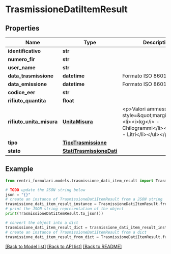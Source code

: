 # TrasmissioneDatiItemResult


## Properties

Name | Type | Description | Notes
------------ | ------------- | ------------- | -------------
**identificativo** | **str** |  | [optional] 
**numero_fir** | **str** |  | [optional] 
**user_name** | **str** |  | [optional] 
**data_trasmissione** | **datetime** | Formato ISO 8601 UTC | [optional] 
**data_emissione** | **datetime** | Formato ISO 8601 UTC | [optional] 
**codice_eer** | **str** |  | [optional] 
**rifiuto_quantita** | **float** |  | [optional] 
**rifiuto_unita_misura** | [**UnitaMisura**](UnitaMisura.md) | &lt;p&gt;Valori ammessi:&lt;ul style&#x3D;\&quot;margin:0\&quot;&gt;&lt;li&gt;&lt;i&gt;kg&lt;/i&gt; - Chilogrammi&lt;/li&gt;&lt;li&gt;&lt;i&gt;l&lt;/i&gt; - Litri&lt;/li&gt;&lt;/ul&gt;&lt;/p&gt; | [optional] 
**tipo** | [**TipoTrasmissione**](TipoTrasmissione.md) |  | [optional] 
**stato** | [**StatiTrasmissioneDati**](StatiTrasmissioneDati.md) |  | [optional] 

## Example

```python
from rentri_formulari.models.trasmissione_dati_item_result import TrasmissioneDatiItemResult

# TODO update the JSON string below
json = "{}"
# create an instance of TrasmissioneDatiItemResult from a JSON string
trasmissione_dati_item_result_instance = TrasmissioneDatiItemResult.from_json(json)
# print the JSON string representation of the object
print(TrasmissioneDatiItemResult.to_json())

# convert the object into a dict
trasmissione_dati_item_result_dict = trasmissione_dati_item_result_instance.to_dict()
# create an instance of TrasmissioneDatiItemResult from a dict
trasmissione_dati_item_result_from_dict = TrasmissioneDatiItemResult.from_dict(trasmissione_dati_item_result_dict)
```
[[Back to Model list]](../README.md#documentation-for-models) [[Back to API list]](../README.md#documentation-for-api-endpoints) [[Back to README]](../README.md)


